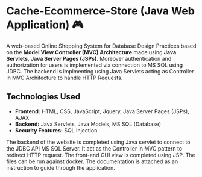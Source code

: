 # Cache-Ecommerce-Store (Java Web Application) 🎮

A web-based Online Shopping System for Database Design Practices based on the **Model View Controller (MVC) Architecture** made using **Java Servlets**, **Java Server Pages (JSPs)**. Moreover authentication and authorization for users is implemented via connection to MS SQL using JDBC. The backend is implmenting using Java Servlets acting as Controller in MVC Architecture to handle HTTP Requests. 


## Technologies Used

* **Frontend:** HTML, CSS, JavaScript, Jquery, Java Server Pages (JSPs), AJAX 
* **Backend:** Java Servlets, Java Models, MS SQL (Database)
* **Security Features:** SQL Injection


The backend of the website is completed using Java servlet to connect to the JDBC API MS SQL Server. It act as the Controller in MVC pattern to redirect HTTP request. The front-end GUI view is completed using JSP. The files can be run against docker. The documentation is attached as an instruction to guide through the application.  
